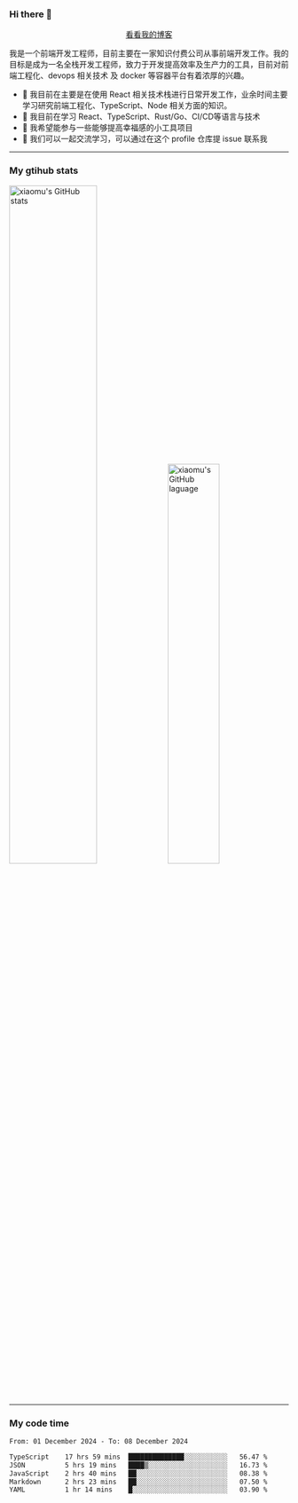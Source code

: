 ### Hi there 👋

<p align="center">
  <a href="https://blog.realjacket.fun">看看我的博客</a>
</p>

我是一个前端开发工程师，目前主要在一家知识付费公司从事前端开发工作。我的目标是成为一名全栈开发工程师，致力于开发提高效率及生产力的工具，目前对前端工程化、devops 相关技术 及 docker 等容器平台有着浓厚的兴趣。

- 🔭 我目前在主要是在使用 React 相关技术栈进行日常开发工作，业余时间主要学习研究前端工程化、TypeScript、Node 相关方面的知识。
- 🌱 我目前在学习 React、TypeScript、Rust/Go、CI/CD等语言与技术
- 👯 我希望能参与一些能够提高幸福感的小工具项目
- 💬 我们可以一起交流学习，可以通过在这个 profile 仓库提 issue 联系我

***

### My gtihub stats

<a><img src="https://github-readme-stats-git-masterrstaa-rickstaa.vercel.app/api?username=real-jacket&&show_icons=true" title="xiaomu's GitHub stats" alt="xiaomu's GitHub stats" style="width:56%;"/></a>
<a><img src="https://github-readme-stats-git-masterrstaa-rickstaa.vercel.app/api/top-langs/?username=real-jacket&layout=compact" title="xiaomu's GitHub laguage" alt="xiaomu's GitHub laguage" style="width:43%;"/><a/>

***

### My code time

<!--START_SECTION:waka-->

```txt
From: 01 December 2024 - To: 08 December 2024

TypeScript    17 hrs 59 mins  ██████████████░░░░░░░░░░░   56.47 %
JSON          5 hrs 19 mins   ████▒░░░░░░░░░░░░░░░░░░░░   16.73 %
JavaScript    2 hrs 40 mins   ██░░░░░░░░░░░░░░░░░░░░░░░   08.38 %
Markdown      2 hrs 23 mins   ██░░░░░░░░░░░░░░░░░░░░░░░   07.50 %
YAML          1 hr 14 mins    █░░░░░░░░░░░░░░░░░░░░░░░░   03.90 %
```

<!--END_SECTION:waka-->
